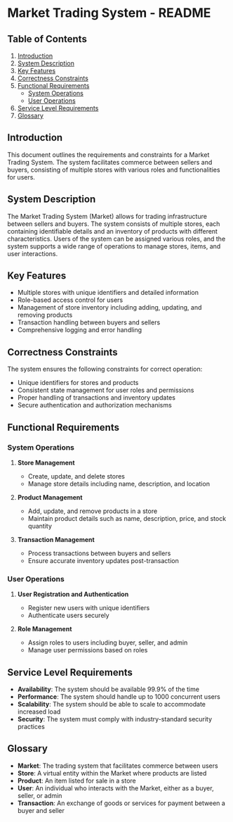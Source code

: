 
# Market Trading System - README

## Table of Contents

1. [Introduction](#introduction)
2. [System Description](#system-description)
3. [Key Features](#key-features)
4. [Correctness Constraints](#correctness-constraints)
5. [Functional Requirements](#functional-requirements)
    - [System Operations](#system-operations)
    - [User Operations](#user-operations)
6. [Service Level Requirements](#service-level-requirements)
7. [Glossary](#glossary)

## Introduction

This document outlines the requirements and constraints for a Market Trading System. The system facilitates commerce between sellers and buyers, consisting of multiple stores with various roles and functionalities for users.

## System Description

The Market Trading System (Market) allows for trading infrastructure between sellers and buyers. The system consists of multiple stores, each containing identifiable details and an inventory of products with different characteristics. Users of the system can be assigned various roles, and the system supports a wide range of operations to manage stores, items, and user interactions.

## Key Features

- Multiple stores with unique identifiers and detailed information
- Role-based access control for users
- Management of store inventory including adding, updating, and removing products
- Transaction handling between buyers and sellers
- Comprehensive logging and error handling

## Correctness Constraints

The system ensures the following constraints for correct operation:

- Unique identifiers for stores and products
- Consistent state management for user roles and permissions
- Proper handling of transactions and inventory updates
- Secure authentication and authorization mechanisms

## Functional Requirements

### System Operations

1. **Store Management**
    - Create, update, and delete stores
    - Manage store details including name, description, and location

2. **Product Management**
    - Add, update, and remove products in a store
    - Maintain product details such as name, description, price, and stock quantity

3. **Transaction Management**
    - Process transactions between buyers and sellers
    - Ensure accurate inventory updates post-transaction

### User Operations

1. **User Registration and Authentication**
    - Register new users with unique identifiers
    - Authenticate users securely

2. **Role Management**
    - Assign roles to users including buyer, seller, and admin
    - Manage user permissions based on roles

## Service Level Requirements

- **Availability**: The system should be available 99.9% of the time
- **Performance**: The system should handle up to 1000 concurrent users
- **Scalability**: The system should be able to scale to accommodate increased load
- **Security**: The system must comply with industry-standard security practices

## Glossary

- **Market**: The trading system that facilitates commerce between users
- **Store**: A virtual entity within the Market where products are listed
- **Product**: An item listed for sale in a store
- **User**: An individual who interacts with the Market, either as a buyer, seller, or admin
- **Transaction**: An exchange of goods or services for payment between a buyer and seller
